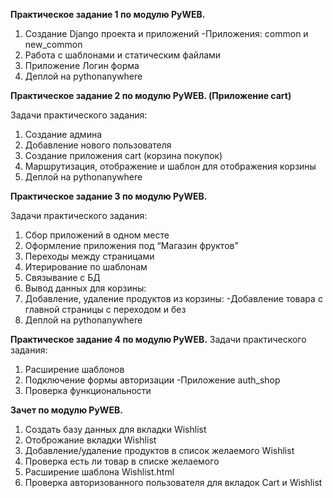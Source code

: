 **Практическое задание 1 по модулю PyWEB.**
1. Создание Django проекта и приложений
    -Приложения: common и new_common
2. Работа с шаблонами и статическим файлами
3. Приложение Логин форма
4. Деплой на pythonanywhere

**Практическое задание 2 по модулю PyWEB. (Приложение cart)**

Задачи практического задания:

1. Создание админа
2. Добавление нового пользователя
3. Создание приложения cart (корзина покупок)
4. Маршрутизация, отображение и шаблон для отображения корзины
5. Деплой на pythonanywhere

**Практическое задание 3 по модулю PyWEB.**

Задачи практического задания:

1. Сбор приложений в одном месте
2. Оформление приложения под “Магазин фруктов”
3. Переходы между страницами
4. Итерирование по шаблонам
5. Связывание с БД
6. Вывод данных для корзины:
7. Добавление, удаление продуктов из корзины:
    -Добавление товара с главной страницы с переходом и без
8. Деплой на pythonanywhere

**Практическое задание 4 по модулю PyWEB.**
Задачи практического задания:

1. Расширение шаблонов
2. Подключение формы авторизации
   -Приложение auth_shop
3. Проверка функциональности
    
**Зачет по модулю PyWEB.**
1. Создать базу данных для вкладки Wishlist
2. Отоброжание вкладки Wishlist
3. Добавление/удаление продуктов в список желаемого Wishlist 
4. Проверка есть ли товар в списке желаемого
5. Расширение шаблона Wishlist.html
6. Проверка авторизованного пользователя для вкладок Cart и Wishlist



